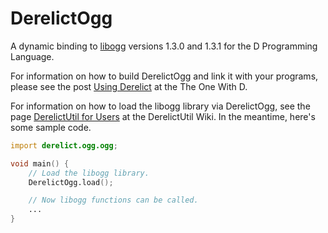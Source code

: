 DerelictOgg
==========

A dynamic binding to [libogg][1] versions 1.3.0 and 1.3.1 for the D Programming Language.

For information on how to build DerelictOgg and link it with your programs, please see the post [Using Derelict][2] at the The One With D.

For information on how to load the libogg library via DerelictOgg, see the page [DerelictUtil for Users][3] at the DerelictUtil Wiki. In the meantime, here's some sample code.

```D
import derelict.ogg.ogg;

void main() {
    // Load the libogg library.
    DerelictOgg.load();

    // Now libogg functions can be called.
    ...
}
```

[1]: http://xiph.org/ogg/
[2]: http://dblog.aldacron.net/derelict-help/using-derelict/
[3]: https://github.com/DerelictOrg/DerelictUtil/wiki/DerelictUtil-for-Users
